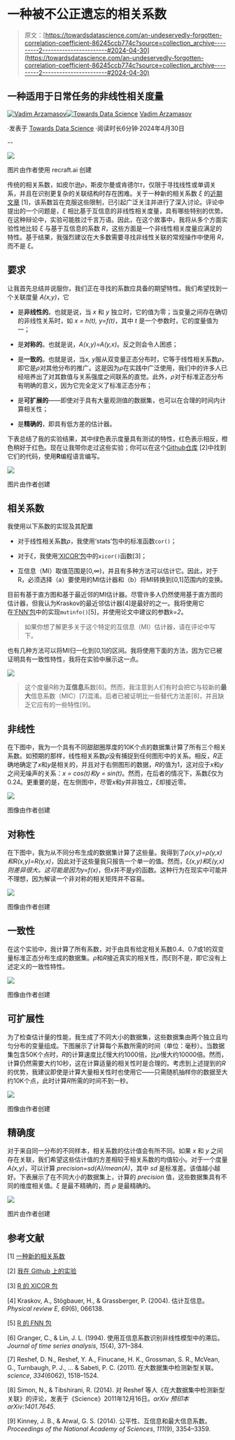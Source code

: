 # 一种被不公正遗忘的相关系数

> 原文：[https://towardsdatascience.com/an-undeservedly-forgotten-correlation-coefficient-86245ccb774c?source=collection_archive---------2-----------------------#2024-04-30](https://towardsdatascience.com/an-undeservedly-forgotten-correlation-coefficient-86245ccb774c?source=collection_archive---------2-----------------------#2024-04-30)

## 一种适用于日常任务的非线性相关度量

[](https://medium.com/@vadim.arzamasov?source=post_page---byline--86245ccb774c--------------------------------)[![Vadim Arzamasov](../Images/70ced2eafa6fc926052979875a0a4265.png)](https://medium.com/@vadim.arzamasov?source=post_page---byline--86245ccb774c--------------------------------)[](https://towardsdatascience.com/?source=post_page---byline--86245ccb774c--------------------------------)[![Towards Data Science](../Images/a6ff2676ffcc0c7aad8aaf1d79379785.png)](https://towardsdatascience.com/?source=post_page---byline--86245ccb774c--------------------------------) [Vadim Arzamasov](https://medium.com/@vadim.arzamasov?source=post_page---byline--86245ccb774c--------------------------------)

·发表于 [Towards Data Science](https://towardsdatascience.com/?source=post_page---byline--86245ccb774c--------------------------------) ·阅读时长6分钟·2024年4月30日

--

![](../Images/1d1768870561985b726ed04a98c04904.png)

图片由作者使用 recraft.ai 创建

传统的相关系数，如皮尔逊*ρ*，斯皮尔曼或肯德尔*τ*，仅限于寻找线性或单调关系，并且在识别更复杂的关联结构时存在困难。关于一种新的相关系数 *ξ* 的[近期文章](https://medium.com/towards-data-science/a-new-coefficient-of-correlation-64ae4f260310) [1]，该系数旨在克服这些限制，已引起广泛关注并进行了深入讨论。评论中提出的一个问题是，*ξ* 相比基于互信息的非线性相关度量，具有哪些特别的优势。在这种辩论中，实验可能胜过千言万语。因此，在这个故事中，我将从多个方面实验性地比较 *ξ* 与基于互信息的系数 *R*，这些方面是一个非线性相关度量应满足的特性。基于结果，我强烈建议在大多数需要寻找非线性关联的常规操作中使用 *R*，而不是 *ξ*。

## 要求

让我首先总结并说服你，我们正在寻找的系数应具备的期望特性。我们希望找到一个关联度量 *A(x,y)*，它

+   是**非线性的**。也就是说，当 *x* 和 *y* 独立时，它的值为零；当变量之间存在确切的非线性关系时，如 *x = h(t), y=f(t)*，其中 *t* 是一个参数时，它的度量值为一；

+   是**对称的**。也就是说，*A(x,y)=A(y,x)*。反之则会令人困惑；

+   是**一致的**。也就是说，当*x, y*服从双变量正态分布时，它等于线性相关系数*ρ*，即它是*ρ*对其他分布的推广。这是因为*ρ*在实践中广泛使用，我们中的许多人已经培养出了对其数值与关系强度之间联系的直觉。此外，*ρ*对于标准正态分布有明确的意义，因为它完全定义了标准正态分布；

+   是**可扩展的**——即使对于具有大量观测值的数据集，也可以在合理的时间内计算相关性；

+   是**精确的**，即具有低方差的估计器。

下表总结了我的实验结果，其中绿色表示度量具有测试的特性，红色表示相反，橙色稍好于红色。现在让我带你走过这些实验；你可以在这个[Github仓库](https://github.com/Arzik1987/medium/tree/main/nonlinear_correlation) [2]中找到它们的代码，使用**R**编程语言编写。

![](../Images/1a43b98dfd9d8fba5a8c637943b133cf.png)

图片由作者创建

## **相关系数**

我使用以下系数的实现及其配置

+   对于线性相关系数*ρ*，我使用‘stats’包中的标准函数`cor()`；

+   对于*ξ*，我使用[‘XICOR’包](https://cran.r-project.org/web/packages/XICOR/index.html)中的`xicor()`函数[3]；

+   互信息（MI）取值范围是[0,∞)，并且有多种方法可以估计它。因此，对于R，必须选择（a）要使用的MI估计器和（b）将MI转换到[0,1]范围内的变换。

目前有基于直方图和基于最近邻的MI估计器。尽管许多人仍然使用基于直方图的估计器，但我认为Kraskov的最近邻估计器[4]是最好的之一。我将使用它在[‘FNN’包](https://cran.r-project.org/web/packages/FNN/index.html)中的实现`mutinfo()`[5]，并使用论文中建议的参数*k=2*。

> 如果你想了解更多关于这个特定的互信息（MI）估计器，请在评论中写下。

也有几种方法可以将MI归一化到[0,1]的区间。我将使用下面的方法，因为它已被证明具有一致性特性，我将在实验中展示这一点。

![](../Images/cfa6e398c2c11549289e5ed81d7de107.png)

> 这个度量R称为**互信息**系数[6]。然而，我注意到人们有时会把它与较新的**最大**信息系数（MIC）[7]混淆。后者已被证明比一些替代方法差[8]，并且缺乏它应有的一些特性[9]。

## 非线性

在下图中，我为一个具有不同甜甜圈厚度的10K个点的数据集计算了所有三个相关系数。如预期的那样，线性相关系数*ρ*没有捕捉到任何图形中的关系。相反，*R*正确地确定了*x*和*y*是相关的，并且对于右侧图形的数据，*R*的值为1，这对应于*x*和*y*之间无噪声的关系：*x = cos(t)*和*y = sin(t)*。然而，在后者的情况下，系数*ξ*仅为0.24。更重要的是，在左侧图中，尽管*x*和*y*并非独立，*ξ*却接近零。

![](../Images/617eddceef4ec977046f47c6680344e1.png)

图像由作者创建

## 对称性

在下图中，我为从不同分布生成的数据集计算了这些量。我得到了*ρ(x,y)=ρ(y,x)*和*R(x,y)=R(y,x)*，因此对于这些量我只报告一个单一的值。然而，*ξ(x,y)*和*ξ(y,x)*则差异很大。这可能是因为*y=f(x)*，但*x*并不是*y*的函数。这种行为在现实中可能并不理想，因为解读一个非对称的相关矩阵并不容易。

![](../Images/5581926845a4dd77c216c85036c7875c.png)

图像由作者创建

## 一致性

在这个实验中，我计算了所有系数，对于由具有给定相关系数0.4、0.7或1的双变量标准正态分布生成的数据集。*ρ*和*R*接近真实的相关性，而*ξ*则不是，即它没有上述定义的一致性特性。

![](../Images/7399a137d4e74b6087c503cf6cdf17f7.png)

图像由作者创建

## 可扩展性

为了检查估计量的性能，我生成了不同大小的数据集，这些数据集由两个独立且均匀分布的变量组成。下图展示了计算每个系数所需的时间（单位：毫秒）。当数据集包含50K个点时，*R*的计算速度比*ξ*慢大约1000倍，比*ρ*慢大约10000倍。然而，计算仍然需要大约10秒，这在计算适量的相关性时是合理的。考虑到上述提到的*R*的优势，我建议即使是计算大量相关性时也使用它——只需随机抽样你的数据至大约10K个点，此时计算*R*所需的时间不到一秒。

![](../Images/c16f10389e59b0999dc654b60d9b5a69.png)

图像由作者创建

## **精确度**

对于来自同一分布的不同样本，相关系数的估计值会有所不同。如果 *x* 和 *y* 之间存在关联，我们希望这些估计值的方差相较于相关系数的均值较小。对于一个度量 *A(x,y)*，可以计算 *precision=sd(A)/mean(A)*，其中 *sd* 是标准差。该值越小越好。下表展示了在不同大小的数据集上，计算的 *precision* 值，这些数据集具有不同的维度相关值。*ξ* 是最不精确的，而 *ρ* 是最精确的。

![](../Images/3f65054e0ebdd098a98507d66df51600.png)

图片由作者创建

## 参考文献

[1] [一种新的相关系数](https://medium.com/towards-data-science/a-new-coefficient-of-correlation-64ae4f260310)

[2] [我在 Github 上的实验](https://github.com/Arzik1987/medium/tree/main/nonlinear_correlation)

[3] [R 的 XICOR 包](https://cran.r-project.org/web/packages/XICOR/index.html)

[4] Kraskov, A., Stögbauer, H., & Grassberger, P. (2004). 估计互信息。*Physical review E*, *69*(6), 066138.

[5] [R 的 FNN 包](https://cran.r-project.org/web/packages/FNN/index.html)

[6] Granger, C., & Lin, J. L. (1994). 使用互信息系数识别非线性模型中的滞后。*Journal of time series analysis*, *15*(4), 371–384.

[7] Reshef, D. N., Reshef, Y. A., Finucane, H. K., Grossman, S. R., McVean, G., Turnbaugh, P. J., … & Sabeti, P. C. (2011). 在大数据集中检测新型关联。*science*, *334*(6062), 1518–1524.

[8] Simon, N., & Tibshirani, R. (2014). 对 Reshef 等人《在大数据集中检测新型关联》的评论，发表于《Science》2011年12月16日。*arXiv 预印本 arXiv:1401.7645*.

[9] Kinney, J. B., & Atwal, G. S. (2014). 公平性、互信息和最大信息系数。*Proceedings of the National Academy of Sciences*, *111*(9), 3354–3359.
